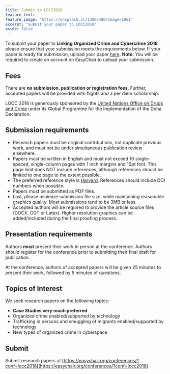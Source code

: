 ```yaml
---
title: Submit to LOCC2018
feature_text:
feature_image: "https://unsplash.it/1300/400?image=1061"
excerpt: "Submit your paper to LOCC2018"
aside: false
---
```


To submit your paper to **Linking Organized Crime and Cybercrime 2018** please
ensure that your submission meets the requirements below. If your paper is ready
for submission, upload your paper [here](https://easychair.org/conferences/?conf=locc2018). **Note:** You
will be required to create an account on EasyChair to upload your submission.

## Fees
There are **no submission, publication or registration fees**. Further, accepted papers
will be provided with flights and a per diem scholarship.

LOCC 2018 is generously sponsored by the [United Nations Office on Drugs and Crime](https://unodc.org)
under its Global Programme for the Implementation of the Doha Declaration.

## Submission requirements
* Research papers must be original contributions, not duplicate previous work, and must not be under simultaneous publication review elsewhere.
* Papers must be written in English and must not exceed 10 single-spaced, single-column pages with 1 inch margins and 10pt font. This page limit does NOT include references, although references should be limited to one page to the extent possible.
* The preferred reference style is [Harvard](http://www.citethisforme.com/harvard-referencing). References should include DOI numbers when possible.
* Papers must be submitted as PDF files.
*  Last, please minimize submission file size, while maintaining reasonable graphics quality. Most submissions tend to be 3MB or less.
*  Accepted authors will be required to provide the article source files (DOCX, ODT or Latex). Higher resolution graphics can be added/included during the final proofing process.

## Presentation requirements
Authors **must** present their work in person at the conference. Authors should register for the conference prior to submitting their final draft for publication.

At the conference, authors of accepted papers will be given 25 minutes to present their work, followed by 5 minutes of questions.

## Topics of Interest
We seek research papers on the following topics:
* **Case Studies very much preferred**
*	Organized crime enabled/supported by technology
*	Trafficking in persons and smuggling of migrants enabled/supported by technology
*	New types of organized crime in cyberspace

## Submit
Submit research papers at [https://easychair.org/conferences/?conf=locc2018](https://easychair.org/conferences/?conf=locc2018).

